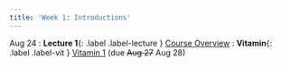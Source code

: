 ```yaml
---
title: 'Week 1: Introductions'
---
```


Aug 24
: **Lecture 1**{: .label .label-lecture } [Course Overview](lecture/lec01)
: **Vitamin**{: .label .label-vit } [Vitamin 1](https://www.gradescope.com/courses/572015/assignments/3156253) (due ~~Aug 27~~ Aug 28)
